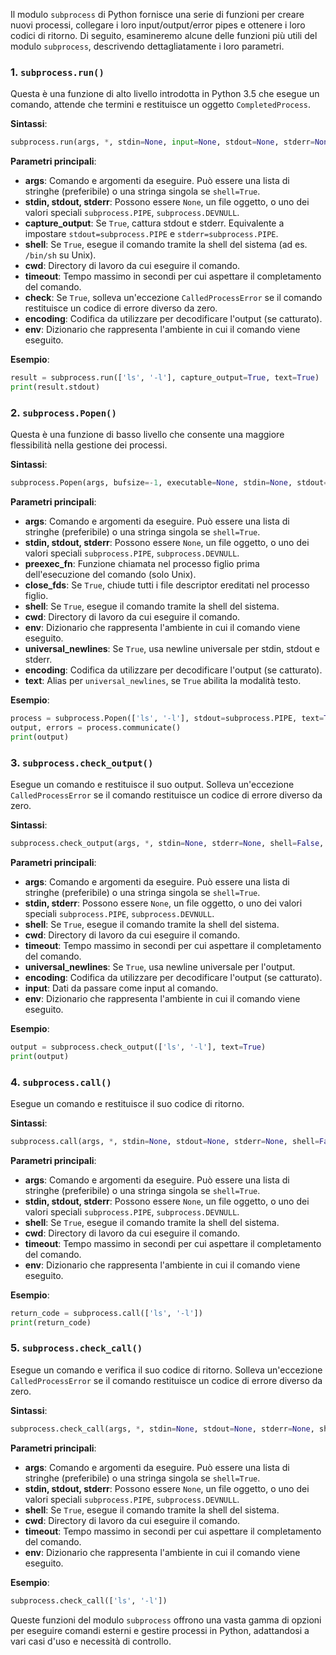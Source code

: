Il modulo `subprocess` di Python fornisce una serie di funzioni per creare nuovi processi, collegare i loro input/output/error pipes e ottenere i loro codici di ritorno. Di seguito, esamineremo alcune delle funzioni più utili del modulo `subprocess`, descrivendo dettagliatamente i loro parametri.

### 1. `subprocess.run()`

Questa è una funzione di alto livello introdotta in Python 3.5 che esegue un comando, attende che termini e restituisce un oggetto `CompletedProcess`.

**Sintassi**:
```python
subprocess.run(args, *, stdin=None, input=None, stdout=None, stderr=None, capture_output=False, shell=False, cwd=None, timeout=None, check=False, encoding=None, errors=None, text=None, env=None, universal_newlines=None)
```

**Parametri principali**:
- **args**: Comando e argomenti da eseguire. Può essere una lista di stringhe (preferibile) o una stringa singola se `shell=True`.
- **stdin, stdout, stderr**: Possono essere `None`, un file oggetto, o uno dei valori speciali `subprocess.PIPE`, `subprocess.DEVNULL`.
- **capture_output**: Se `True`, cattura stdout e stderr. Equivalente a impostare `stdout=subprocess.PIPE` e `stderr=subprocess.PIPE`.
- **shell**: Se `True`, esegue il comando tramite la shell del sistema (ad es. `/bin/sh` su Unix).
- **cwd**: Directory di lavoro da cui eseguire il comando.
- **timeout**: Tempo massimo in secondi per cui aspettare il completamento del comando.
- **check**: Se `True`, solleva un'eccezione `CalledProcessError` se il comando restituisce un codice di errore diverso da zero.
- **encoding**: Codifica da utilizzare per decodificare l'output (se catturato).
- **env**: Dizionario che rappresenta l'ambiente in cui il comando viene eseguito.

**Esempio**:
```python
result = subprocess.run(['ls', '-l'], capture_output=True, text=True)
print(result.stdout)
```

### 2. `subprocess.Popen()`

Questa è una funzione di basso livello che consente una maggiore flessibilità nella gestione dei processi.

**Sintassi**:
```python
subprocess.Popen(args, bufsize=-1, executable=None, stdin=None, stdout=None, stderr=None, preexec_fn=None, close_fds=True, shell=False, cwd=None, env=None, universal_newlines=None, startupinfo=None, creationflags=0, restore_signals=True, start_new_session=False, pass_fds=(), *, encoding=None, errors=None, text=None)
```

**Parametri principali**:
- **args**: Comando e argomenti da eseguire. Può essere una lista di stringhe (preferibile) o una stringa singola se `shell=True`.
- **stdin, stdout, stderr**: Possono essere `None`, un file oggetto, o uno dei valori speciali `subprocess.PIPE`, `subprocess.DEVNULL`.
- **preexec_fn**: Funzione chiamata nel processo figlio prima dell'esecuzione del comando (solo Unix).
- **close_fds**: Se `True`, chiude tutti i file descriptor ereditati nel processo figlio.
- **shell**: Se `True`, esegue il comando tramite la shell del sistema.
- **cwd**: Directory di lavoro da cui eseguire il comando.
- **env**: Dizionario che rappresenta l'ambiente in cui il comando viene eseguito.
- **universal_newlines**: Se `True`, usa newline universale per stdin, stdout e stderr.
- **encoding**: Codifica da utilizzare per decodificare l'output (se catturato).
- **text**: Alias per `universal_newlines`, se `True` abilita la modalità testo.

**Esempio**:
```python
process = subprocess.Popen(['ls', '-l'], stdout=subprocess.PIPE, text=True)
output, errors = process.communicate()
print(output)
```

### 3. `subprocess.check_output()`

Esegue un comando e restituisce il suo output. Solleva un'eccezione `CalledProcessError` se il comando restituisce un codice di errore diverso da zero.

**Sintassi**:
```python
subprocess.check_output(args, *, stdin=None, stderr=None, shell=False, cwd=None, timeout=None, universal_newlines=False, input=None, encoding=None, errors=None, text=None, env=None)
```

**Parametri principali**:
- **args**: Comando e argomenti da eseguire. Può essere una lista di stringhe (preferibile) o una stringa singola se `shell=True`.
- **stdin, stderr**: Possono essere `None`, un file oggetto, o uno dei valori speciali `subprocess.PIPE`, `subprocess.DEVNULL`.
- **shell**: Se `True`, esegue il comando tramite la shell del sistema.
- **cwd**: Directory di lavoro da cui eseguire il comando.
- **timeout**: Tempo massimo in secondi per cui aspettare il completamento del comando.
- **universal_newlines**: Se `True`, usa newline universale per l'output.
- **encoding**: Codifica da utilizzare per decodificare l'output (se catturato).
- **input**: Dati da passare come input al comando.
- **env**: Dizionario che rappresenta l'ambiente in cui il comando viene eseguito.

**Esempio**:
```python
output = subprocess.check_output(['ls', '-l'], text=True)
print(output)
```

### 4. `subprocess.call()`

Esegue un comando e restituisce il suo codice di ritorno.

**Sintassi**:
```python
subprocess.call(args, *, stdin=None, stdout=None, stderr=None, shell=False, cwd=None, timeout=None, env=None)
```

**Parametri principali**:
- **args**: Comando e argomenti da eseguire. Può essere una lista di stringhe (preferibile) o una stringa singola se `shell=True`.
- **stdin, stdout, stderr**: Possono essere `None`, un file oggetto, o uno dei valori speciali `subprocess.PIPE`, `subprocess.DEVNULL`.
- **shell**: Se `True`, esegue il comando tramite la shell del sistema.
- **cwd**: Directory di lavoro da cui eseguire il comando.
- **timeout**: Tempo massimo in secondi per cui aspettare il completamento del comando.
- **env**: Dizionario che rappresenta l'ambiente in cui il comando viene eseguito.

**Esempio**:
```python
return_code = subprocess.call(['ls', '-l'])
print(return_code)
```

### 5. `subprocess.check_call()`

Esegue un comando e verifica il suo codice di ritorno. Solleva un'eccezione `CalledProcessError` se il comando restituisce un codice di errore diverso da zero.

**Sintassi**:
```python
subprocess.check_call(args, *, stdin=None, stdout=None, stderr=None, shell=False, cwd=None, timeout=None, env=None)
```

**Parametri principali**:
- **args**: Comando e argomenti da eseguire. Può essere una lista di stringhe (preferibile) o una stringa singola se `shell=True`.
- **stdin, stdout, stderr**: Possono essere `None`, un file oggetto, o uno dei valori speciali `subprocess.PIPE`, `subprocess.DEVNULL`.
- **shell**: Se `True`, esegue il comando tramite la shell del sistema.
- **cwd**: Directory di lavoro da cui eseguire il comando.
- **timeout**: Tempo massimo in secondi per cui aspettare il completamento del comando.
- **env**: Dizionario che rappresenta l'ambiente in cui il comando viene eseguito.

**Esempio**:
```python
subprocess.check_call(['ls', '-l'])
```

Queste funzioni del modulo `subprocess` offrono una vasta gamma di opzioni per eseguire comandi esterni e gestire processi in Python, adattandosi a vari casi d'uso e necessità di controllo.